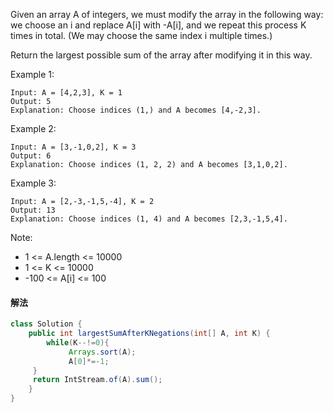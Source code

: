 Given an array A of integers, we must modify the array in the following way: we choose an i and replace A[i] with -A[i], and we repeat this process K times in total.  (We may choose the same index i multiple times.)

Return the largest possible sum of the array after modifying it in this way.

 

Example 1:
```
Input: A = [4,2,3], K = 1
Output: 5
Explanation: Choose indices (1,) and A becomes [4,-2,3].
```
Example 2:
```
Input: A = [3,-1,0,2], K = 3
Output: 6
Explanation: Choose indices (1, 2, 2) and A becomes [3,1,0,2].
```
Example 3:
```
Input: A = [2,-3,-1,5,-4], K = 2
Output: 13
Explanation: Choose indices (1, 4) and A becomes [2,3,-1,5,4].
```

Note:

- 1 <= A.length <= 10000
- 1 <= K <= 10000
- -100 <= A[i] <= 100


#### 解法

```java
class Solution {
    public int largestSumAfterKNegations(int[] A, int K) {
        while(K--!=0){
             Arrays.sort(A);
             A[0]*=-1;                
     }                
     return IntStream.of(A).sum();
    }
}
```